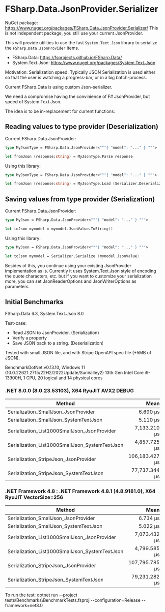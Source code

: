 
# FSharp.Data.JsonProvider.Serializer

NuGet package: https://www.nuget.org/packages/FSharp.Data.JsonProvider.Serializer/
This is not independent package, you still use your current JsonProvider.

This will provide utilities to use the fast `System.Text.Json` library to serialize the `FSharp.Data.JsonProvider` items.

 - FSharp.Data: https://fsprojects.github.io/FSharp.Data/
 - System.Text.Json: https://www.nuget.org/packages/System.Text.Json

Motivation: Serialization speed.
Typically JSON Serialization is used either so that the user is watching a progress-bar, or in a big batch-process.

Current FSharp.Data is using custom Json-serializer.

We need a compromise having the convinience of F# JsonProvider, but speed of System.Text.Json.

The idea is to be in-replacement for current functions:

## Reading values to type provider (Deserialization)

Current FSharp.Data.JsonProvider:

```fsharp
type MyJsonType = FSharp.Data.JsonProvider<"""{ "model": "..." } """>

let fromJson (response:string) = MyJsonType.Parse response

```

Using this library:

```fsharp
type MyJsonType = FSharp.Data.JsonProvider<"""{ "model": "..." } """>

let fromJson (response:string) = MyJsonType.Load (Serializer.Deserialize response)

```


## Saving values from type provider (Serialization)

Current FSharp.Data.JsonProvider:

```fsharp
type MyJson = FSharp.Data.JsonProvider<"""{ "model": "..." } """>

let toJson mymodel = mymodel.JsonValue.ToString()

```

Using this library:

```fsharp
type MyJson = FSharp.Data.JsonProvider<"""{ "model": "..." } """>

let toJson mymodel = Serializer.Serialize (mymodel.JsonValue)

```

Besides of this, you continue using your existing JsonProvider implementation as is.
Currently it uses System.Text.Json style of encoding the quote characters, etc. but if you want to customize
your serialization more, you can set JsonReaderOptions and JsonWriterOptions as parameters.

## Initial Benchmarks

FSharp.Data 6.3, System.Text.Json 8.0

Test-case:
- Read JSON to JsonProvider. (Serialization)
- Verify a property
- Save JSON back to a string. (Deserialization)

Tested with small JSON file, and with Stripe OpenAPI spec file (+5MB of JSON).

BenchmarkDotNet v0.13.10, Windows 11 (10.0.22621.2715/22H2/2022Update/SunValley2)
13th Gen Intel Core i9-13900H, 1 CPU, 20 logical and 14 physical cores

### .NET 8.0.0 (8.0.23.53103), X64 RyuJIT AVX2 DEBUG

| Method                                         | Mean           | Error         | StdDev        | Gen0      | Gen1      | Gen2      | Allocated   |
|----------------------------------------------- |---------------:|--------------:|--------------:|----------:|----------:|----------:|------------:|
| Serialization_SmallJson_JsonProvider           |       6.690 μs |     0.0676 μs |     0.0632 μs |    0.8621 |         - |         - |     5.32 KB |
| Serialization_SmallJson_SystemTextJson         |       5.110 μs |     0.0538 μs |     0.0477 μs |    0.5798 |         - |         - |     3.59 KB |
| Serialization_List1000SmallJson_JsonProvider   |   7,133.210 μs |    55.7108 μs |    49.3862 μs |  695.3125 |  343.7500 |   54.6875 |   4465.7 KB |
| Serialization_List1000SmallJson_SystemTextJson |   4,857.725 μs |    54.6552 μs |    51.1245 μs |  992.1875 |  195.3125 |  195.3125 |  6727.73 KB |
| Serialization_StripeJson_JsonProvider          | 106,183.427 μs | 1,839.6922 μs | 2,118.5922 μs | 8200.0000 | 3800.0000 | 1400.0000 | 61611.32 KB |
| Serialization_StripeJson_SystemTextJson        |  77,737.344 μs | 1,336.4109 μs | 1,312.5342 μs | 6857.1429 | 2857.1429 | 1000.0000 | 61055.16 KB |

### .NET Framework 4.8 : .NET Framework 4.8.1 (4.8.9181.0), X64 RyuJIT VectorSize=256

| Method                                         | Mean           | Error         | StdDev        | Gen0      | Gen1      | Gen2      | Allocated   |
|----------------------------------------------- |---------------:|--------------:|--------------:|----------:|----------:|----------:|------------:|
| Serialization_SmallJson_JsonProvider           |       6.734 μs |     0.1130 μs |     0.1002 μs |    0.8621 |         - |         - |     5.32 KB |
| Serialization_SmallJson_SystemTextJson         |       5.022 μs |     0.0470 μs |     0.0440 μs |    0.5798 |         - |         - |     3.59 KB |
| Serialization_List1000SmallJson_JsonProvider   |   7,073.432 μs |    44.3017 μs |    41.4398 μs |  695.3125 |  343.7500 |   54.6875 |   4465.7 KB |
| Serialization_List1000SmallJson_SystemTextJson |   4,799.585 μs |    20.7208 μs |    18.3684 μs |  992.1875 |  195.3125 |  195.3125 |  6727.73 KB |
| Serialization_StripeJson_JsonProvider          | 107,795.785 μs | 2,093.3960 μs | 2,865.4641 μs | 8200.0000 | 3800.0000 | 1400.0000 |  61614.1 KB |
| Serialization_StripeJson_SystemTextJson        |  79,231.282 μs | 1,565.7823 μs | 1,863.9524 μs | 6857.1429 | 2857.1429 | 1000.0000 | 61048.42 KB |

To run the test: dotnet run --project tests\Benchmarks\BenchmarkTests.fsproj --configuration=Release --framework=net8.0
